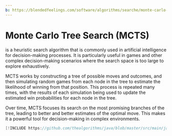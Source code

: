```yaml
---
b: https://blendedfeelings.com/software/algorithms/searche/monte-carlo-tree-search-algorithm.md
---
```


# Monte Carlo Tree Search (MCTS)
is a heuristic search algorithm that is commonly used in artificial intelligence for decision-making processes. It is particularly useful in games and other complex decision-making scenarios where the search space is too large to explore exhaustively.

MCTS works by constructing a tree of possible moves and outcomes, and then simulating random games from each node in the tree to estimate the likelihood of winning from that position. This process is repeated many times, with the results of each simulation being used to update the estimated win probabilities for each node in the tree.

Over time, MCTS focuses its search on the most promising branches of the tree, leading to better and better estimates of the optimal move. This makes it a powerful tool for decision-making in complex environments.

```java
[!INCLUDE https://github.com/thealgorithms/java/blob/master/src/main/java/com/thealgorithms/searches/MonteCarloTreeSearch.java]
```